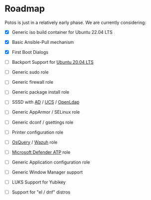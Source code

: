 # Roadmap

Potos is just in a relatively early phase. We are currently considering:

* [x] Generic iso build container for Ubuntu 22.04 LTS
* [x] Basic Ansible-Pull mechanism
* [x] First Boot Dialogs
* [ ] Backport Support for [Ubuntu 20.04 LTS](https://releases.ubuntu.com/20.04/)
* [ ] Generic sudo role
* [ ] Generic firewall role
* [ ] Generic package install role
* [ ] SSSD with [AD](https://en.wikipedia.org/wiki/Active_Directory) / [UCS](https://en.wikipedia.org/wiki/Univention_Corporate_Server) / [OpenLdap](https://en.wikipedia.org/wiki/OpenLDAP)
* [ ] Generic AppArmor / SELinux role
* [ ] Generic dconf / gsettings role
* [ ] Printer configuration role
* [ ] [OsQuery](https://osquery.io/) / [Wazuh](https://wazuh.com/) role
* [ ] [Microsoft Defender ATP](https://www.microsoft.com/en-us/security/blog/microsoft-defender-advanced-threat-protection/) role
* [ ] Generic Application configuration role
* [ ] Generic Window Manager support
* [ ] LUKS Support for Yubikey
* [ ] Support for "el / dnf" distros


